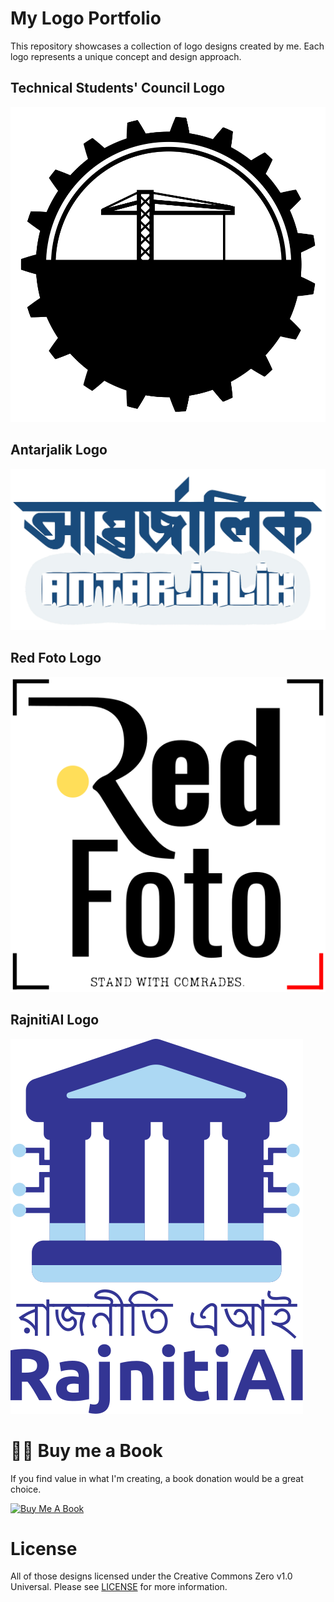 # My Logo Portfolio 

This repository showcases a collection of logo designs created by me. Each logo represents a unique concept and design approach.

## Technical Students' Council Logo

![TSC,BD Logo](tscbd-logo.svg)

## Antarjalik Logo

![Antarjalik Logo](antarjalik-logo-crop.svg)

## Red Foto Logo

![Red Foto Logo](redfoto-logo.svg)


## RajnitiAI Logo

![RajnitiAI Logo](rajnitiai.svg)


# 👨‍🎨 Buy me a Book
If you find value in what I'm creating,‌ a book donation would be a great choice.

<a href="https://www.buymeacoffee.com/shrudra" target="_blank"><img src="https://img.buymeacoffee.com/button-api/?text=Buy%20me%20a%20book&emoji=📖&slug=shrudra&button_colour=FFDD00&font_colour=000000&font_family=Cookie&outline_colour=000000&coffee_colour=ffffff" alt="Buy Me A Book" style="height: auto !important;width: auto !important;" ></a>

# License

All of those designs licensed under the Creative Commons Zero v1.0 Universal. Please see [LICENSE](LICENSE.txt) for more information.

